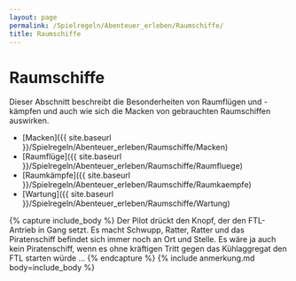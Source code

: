 ```yaml
---
layout: page
permalink: /Spielregeln/Abenteuer_erleben/Raumschiffe/
title: Raumschiffe
---
```


# Raumschiffe

Dieser Abschnitt beschreibt die Besonderheiten von Raumflügen und -kämpfen und auch wie sich die Macken von gebrauchten Raumschiffen auswirken.

- [Macken]({{ site.baseurl }}/Spielregeln/Abenteuer_erleben/Raumschiffe/Macken)
- [Raumflüge]({{ site.baseurl }}/Spielregeln/Abenteuer_erleben/Raumschiffe/Raumfluege)
- [Raumkämpfe]({{ site.baseurl }}/Spielregeln/Abenteuer_erleben/Raumschiffe/Raumkaempfe)
- [Wartung]({{ site.baseurl }}/Spielregeln/Abenteuer_erleben/Raumschiffe/Wartung)

{% capture include_body %}
Der Pilot drückt den Knopf, der den FTL-Antrieb in Gang setzt. Es macht Schwupp, Ratter, Ratter und das Piratenschiff befindet sich immer noch an Ort und Stelle. Es wäre ja auch kein Piratenschiff, wenn es ohne kräftigen Tritt gegen das Kühlaggregat den FTL starten würde …
{% endcapture %}
{% include anmerkung.md body=include_body %}
